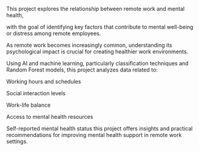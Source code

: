 This project explores the relationship between remote work and mental health, 

with the goal of identifying key factors that contribute to mental well-being or distress among remote employees.

As remote work becomes increasingly common, understanding its psychological impact is crucial for creating healthier work environments.

Using AI and machine learning, particularly classification techniques and Random Forest models, this project analyzes data related to:

Working hours and schedules

Social interaction levels

Work-life balance

Access to mental health resources

Self-reported mental health status
this project offers insights and practical recommendations for improving mental health support in remote work settings.
